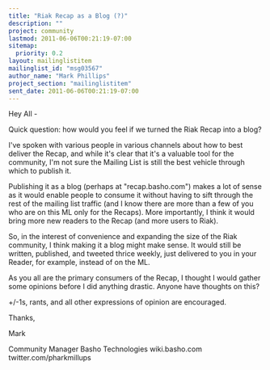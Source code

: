 ```yaml
---
title: "Riak Recap as a Blog (?)"
description: ""
project: community
lastmod: 2011-06-06T00:21:19-07:00
sitemap:
  priority: 0.2
layout: mailinglistitem
mailinglist_id: "msg03567"
author_name: "Mark Phillips"
project_section: "mailinglistitem"
sent_date: 2011-06-06T00:21:19-07:00
---
```



Hey All -

Quick question: how would you feel if we turned the Riak Recap into a blog?

I've spoken with various people in various channels about how to best
deliver the Recap, and while it's clear that it's a valuable tool for
the community, I'm not sure the Mailing List is still the best vehicle
through which to publish it.

Publishing it as a blog (perhaps at "recap.basho.com") makes a lot of
sense as it would enable people to consume it without having to sift
through the rest of the mailing list traffic (and I know there are
more than a few of you who are on this ML only for the Recaps). More
importantly, I think it would bring more new readers to the Recap (and
more users to Riak).

So, in the interest of convenience and expanding the size of the Riak
community, I think making it a blog might make sense. It would still
be written, published, and tweeted thrice weekly, just delivered to
you in your Reader, for example, instead of on the ML.

As you all are the primary consumers of the Recap, I thought I would
gather some opinions before I did anything drastic. Anyone have
thoughts on this?

+/-1s, rants, and all other expressions of opinion are encouraged.

Thanks,

Mark

Community Manager
Basho Technologies
wiki.basho.com
twitter.com/pharkmillups

